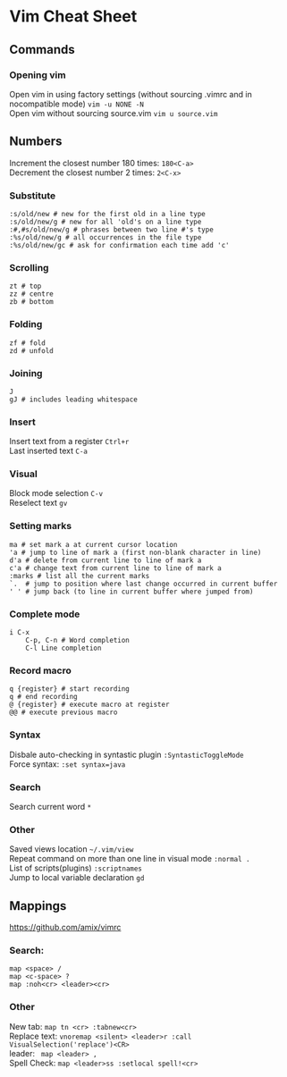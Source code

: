 # Vim Cheat Sheet

## Commands

### Opening vim
Open vim in using factory settings (without sourcing .vimrc and in nocompatible mode) `vim -u NONE -N`  
Open vim without sourcing source.vim `vim u source.vim`

## Numbers
Increment the closest number 180 times: `180<C-a>`  
Decrement the closest number 2 times: `2<C-x>`  

### Substitute
```
:s/old/new # new for the first old in a line type    
:s/old/new/g # new for all 'old's on a line type       
:#,#s/old/new/g # phrases between two line #'s type       
:%s/old/new/g # all occurrences in the file type        
:%s/old/new/gc # ask for confirmation each time add 'c'             
```

### Scrolling
```
zt # top 
zz # centre
zb # bottom
```

### Folding
```
zf # fold
zd # unfold
```

### Joining
```
J 
gJ # includes leading whitespace
```
### Insert
Insert text from a register `Ctrl+r`  
Last inserted text `C-a`  

### Visual
Block mode selection `C-v`  
Reselect text `gv`  

### Setting marks
```
ma # set mark a at current cursor location
'a # jump to line of mark a (first non-blank character in line)
d'a # delete from current line to line of mark a
c'a # change text from current line to line of mark a
:marks # list all the current marks
`.  # jump to position where last change occurred in current buffer
' ' # jump back (to line in current buffer where jumped from)
```

### Complete mode
```
i C-x
	C-p, C-n # Word completion
	C-l Line completion
```

### Record macro
```
q {register} # start recording
q # end recording
@ {register} # execute macro at register
@@ # execute previous macro
```

### Syntax
Disbale auto-checking in syntastic plugin `:SyntasticToggleMode`  
Force syntax: `:set syntax=java`  

### Search
Search current word `*`  

### Other
Saved views location `~/.vim/view`  
Repeat command on more than one line in visual mode `:normal .`  
List of scripts(plugins) `:scriptnames`  
Jump to local variable declaration `gd`  

## Mappings 
https://github.com/amix/vimrc  

### Search:
```
map <space> /
map <c-space> ?
map :noh<cr> <leader><cr> 
```

### Other
New tab: `map tn <cr> :tabnew<cr>`  
Replace text: `vnoremap <silent> <leader>r :call VisualSelection('replace')<CR>`  
leader: ` map <leader> ,`  
Spell Check: `map <leader>ss :setlocal spell!<cr>`  
